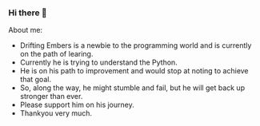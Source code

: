 ### Hi there 👋

<!--
**DriftingEmbers/DriftingEmbers** is a ✨ _special_ ✨ repository because its `README.md` (this file) appears on your GitHub profile.

Here are some ideas to get you started:

- 🔭 I’m currently working on ...
- 🌱 I’m currently learning ...
- 👯 I’m looking to collaborate on ...
- 🤔 I’m looking for help with ...
- 💬 Ask me about ...
- 📫 How to reach me: ...
- 😄 Pronouns: ...
- ⚡ Fun fact: ...
-->
About me:
- Drifting Embers is a newbie to the programming world and is currently on the path of learing.
- Currently he is trying to understand the Python.
- He is on his path to improvement and would stop at noting to achieve that goal.
- So, along the way, he might stumble and fail, but he will get back up stronger than ever.
- Please support him on his journey.
- Thankyou very much.
